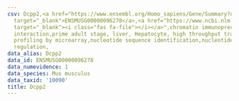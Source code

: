```yaml
---
csv: Dcpp2,<a href="https://www.ensembl.org/Homo_sapiens/Gene/Summary?db=core;g=ENSMUSG00000096278"
  target="_blank">ENSMUSG00000096278</a>,<a href="https://www.ncbi.nlm.nih.gov/pubmed/23834426"
  target="_blank"><i class="fas fa-file"></i></a>",chromatin immunoprecipitation assay,direct
  interaction,prime adult stage, liver, Hepatocyte, high throughput transcription
  profiling by microarray,nucleotide sequence identification,nucleotide sequence identification,transcriptional
  regulation,
data_alias: Dcpp2
data_id: ENSMUSG00000096278
data_numevidence: 1
data_species: Mus musculus
data_taxid: '10090'
title: Dcpp2
---
```

